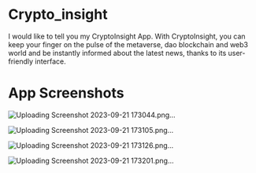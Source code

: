# Crypto_insight
I would like to tell you my CryptoInsight App. With CryptoInsight, you can keep your finger on the pulse of the metaverse, dao blockchain and web3 world and be instantly informed about the latest news, thanks to its user-friendly interface.

# App Screenshots
![Uploading Screenshot 2023-09-21 173044.png…]()

![Uploading Screenshot 2023-09-21 173105.png…]()

![Uploading Screenshot 2023-09-21 173126.png…]()

![Uploading Screenshot 2023-09-21 173201.png…]()
